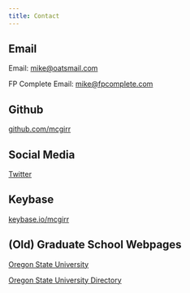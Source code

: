 ```yaml
---
title: Contact
---
```


<!-- I live in a small hut in the mountains of Kumano Kodō on Kii Hantō and would not -->
<!-- like to be contacted. -->

## Email

Email: [mike@oatsmail.com](mailto:mike@oatsmail.com)

FP Complete Email: [mike@fpcomplete.com](mailto:mike@fpcomplete.com)

## Github

[github.com/mcgirr](https://github.com/mcgirr)

## Social Media

[Twitter](https://twitter.com/McGirrMichael)

## Keybase

[keybase.io/mcgirr](https://keybase.io/mcgirr)


## (Old) Graduate School Webpages

[Oregon State University](http://web.engr.oregonstate.edu/~mcgirrm/)

[Oregon State University Directory](http://eecs.oregonstate.edu/people/McGirr-Michael)
